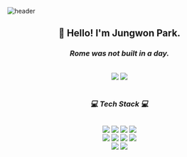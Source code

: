 ![header](https://capsule-render.vercel.app/api?type=waving&&color=0:ffdb8a,100:c5eaf2&height=100&section=header&fontSize=90)

<h2 align="center">👋 Hello! I'm Jungwon Park. </h2>
<h3 align="center"><em>Rome was not built in a day.<em></h3>
<div align = "center">

<!-- <img src="https://images.velog.io/images/wooogie/profile/2f9a7f2f-5f6f-4b08-b3f5-f809807437a2/%EB%9A%B1%EC%9D%B49.jpg"> -->
<!-- <h3>Welcome to my page!</h3> -->
<br>
<a href="https://bohodays.github.io/Portfolio/" target="_blank"><img src="https://img.shields.io/badge/Portfolio-9cf?style=for-the-badge&logoColor=white&link=https://bohodays.github.io/Portfolio/"/></a>
  <a href="https://storm-amber-e6c.notion.site/6755d9c14e364d39b09e52113fd0dc37?pvs=4" target="_blank"><img src="https://img.shields.io/badge/Portfolio-f7f7f7?style=for-the-badge&logo=notion&logoColor=black&link=https://cactus-silkworm-e8c.notion.site/6755d9c14e364d39b09e52113fd0dc37"/></a>
</div>

<div align = "center"><br/>
<h3>💻 Tech Stack 💻</h3><br/>


<img cursor="default" src="https://img.shields.io/badge/html5-E34F26?style=for-the-badge&logo=html5&logoColor=white">
<img cursor="default" src="https://img.shields.io/badge/css-1572B6?style=for-the-badge&logo=css3&logoColor=white">
<img cursor="default" src="https://img.shields.io/badge/javascript-F7DF1E?style=for-the-badge&logo=javascript&logoColor=black">
<img cursor="default" src="https://img.shields.io/badge/typescript-3178C6?style=for-the-badge&logo=Typescript&logoColor=white"/>
<br>
<img cursor="default" src="https://img.shields.io/badge/react-76b4ff?style=for-the-badge&logo=react&logoColor=white"> 
<img cursor="default" src="https://img.shields.io/badge/vue.js-a8cda7?style=for-the-badge&logo=vue.js&logoColor=black">
<img cursor="default" src="https://img.shields.io/badge/python-FFCA28?style=for-the-badge&logo=python&logoColor=black">
<img cursor="default" src="https://img.shields.io/badge/django-092E20?style=for-the-badge&logo=django&logoColor=white">
<br>
<img cursor="default" src="https://img.shields.io/badge/java-007396?style=for-the-badge&logo=java&logoColor=white">
<img cursor="default" src="https://img.shields.io/badge/spring-6DB33F?style=for-the-badge&logo=spring&logoColor=white">
</div>


<!-- ![footer](https://capsule-render.vercel.app/api?type=waving&&color=0:ffdb8a,100:c5eaf2&height=100&section=footer&fontSize=90) -->
